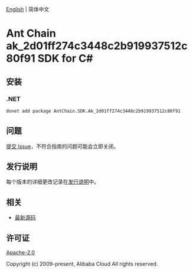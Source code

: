 [English](README.md) | 简体中文

# Ant Chain ak_2d01ff274c3448c2b919937512c80f91 SDK for C#

## 安装

### .NET

```bash
donet add package AntChain.SDK.Ak_2d01ff274c3448c2b919937512c80f91
```

## 问题

[提交 Issue](https://github.com/alipay/antchain-openapi-prod-sdk/issues/new)，不符合指南的问题可能会立即关闭。

## 发行说明

每个版本的详细更改记录在[发行说明](./ChangeLog.txt)中。

## 相关

* [最新源码](https://github.com/antchain-openapi-prod-sdk)

## 许可证

[Apache-2.0](http://www.apache.org/licenses/LICENSE-2.0)

Copyright (c) 2009-present, Alibaba Cloud All rights reserved.
